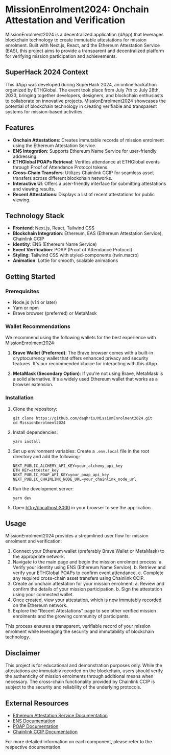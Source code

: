 # MissionEnrolment2024: Onchain Attestation and Verification

MissionEnrolment2024 is a decentralized application (dApp) that leverages blockchain technology to create immutable attestations for mission enrolment. Built with Next.js, React, and the Ethereum Attestation Service (EAS), this project aims to provide a transparent and decentralized platform for verifying mission participation and achievements.

## SuperHack 2024 Context

This dApp was developed during SuperHack 2024, an online hackathon organized by ETHGlobal. The event took place from July 7th to July 28th, 2023, bringing together developers, designers, and blockchain enthusiasts to collaborate on innovative projects. MissionEnrolment2024 showcases the potential of blockchain technology in creating verifiable and transparent systems for mission-based activities.

## Features

- **Onchain Attestations**: Creates immutable records of mission enrolment using the Ethereum Attestation Service.
- **ENS Integration**: Supports Ethereum Name Service for user-friendly addressing.
- **ETHGlobal POAPs Retrieval**: Verifies attendance at ETHGlobal events through Proof of Attendance Protocol tokens.
- **Cross-Chain Transfers**: Utilizes Chainlink CCIP for seamless asset transfers across different blockchain networks.
- **Interactive UI**: Offers a user-friendly interface for submitting attestations and viewing results.
- **Recent Attestations**: Displays a list of recent attestations for public viewing.

## Technology Stack

- **Frontend**: Next.js, React, Tailwind CSS
- **Blockchain Integration**: Ethereum, EAS (Ethereum Attestation Service), Chainlink CCIP
- **Identity**: ENS (Ethereum Name Service)
- **Event Verification**: POAP (Proof of Attendance Protocol)
- **Styling**: Tailwind CSS with styled-components (twin.macro)
- **Animation**: Lottie for smooth, scalable animations

## Getting Started

### Prerequisites

- Node.js (v14 or later)
- Yarn or npm
- Brave browser (preferred) or MetaMask

### Wallet Recommendations

We recommend using the following wallets for the best experience with MissionEnrolment2024:

1. **Brave Wallet (Preferred)**: The Brave browser comes with a built-in cryptocurrency wallet that offers enhanced privacy and security features. It's our recommended choice for interacting with this dApp.

2. **MetaMask (Secondary Option)**: If you're not using Brave, MetaMask is a solid alternative. It's a widely used Ethereum wallet that works as a browser extension.

### Installation

1. Clone the repository:
   ```
   git clone https://github.com/daqhris/MissionEnrolment2024.git
   cd MissionEnrolment2024
   ```

2. Install dependencies:
   ```
   yarn install
   ```

3. Set up environment variables:
   Create a `.env.local` file in the root directory and add the following:
   ```
   NEXT_PUBLIC_ALCHEMY_API_KEY=your_alchemy_api_key
   ETH_KEY=attester_key
   NEXT_PUBLIC_POAP_API_KEY=your_poap_api_key
   NEXT_PUBLIC_CHAINLINK_NODE_URL=your_chainlink_node_url
   ```

4. Run the development server:
   ```
   yarn dev
   ```

5. Open [http://localhost:3000](http://localhost:3000) in your browser to see the application.

## Usage

MissionEnrolment2024 provides a streamlined user flow for mission enrolment and verification:

1. Connect your Ethereum wallet (preferably Brave Wallet or MetaMask) to the appropriate network.
2. Navigate to the main page and begin the mission enrolment process:
   a. Verify your identity using ENS (Ethereum Name Service).
   b. Retrieve and verify your ETHGlobal POAPs to confirm event attendance.
   c. Complete any required cross-chain asset transfers using Chainlink CCIP.
3. Create an onchain attestation for your mission enrolment:
   a. Review and confirm the details of your mission participation.
   b. Sign the attestation using your connected wallet.
4. Once created, view your attestation, which is now immutably recorded on the Ethereum network.
5. Explore the "Recent Attestations" page to see other verified mission enrolments and the growing community of participants.

This process ensures a transparent, verifiable record of your mission enrolment while leveraging the security and immutability of blockchain technology.

## Disclaimer

This project is for educational and demonstration purposes only. While the attestations are immutably recorded on the blockchain, users should verify the authenticity of mission enrolments through additional means when necessary. The cross-chain functionality provided by Chainlink CCIP is subject to the security and reliability of the underlying protocols.

## External Resources

- [Ethereum Attestation Service Documentation](https://docs.attest.sh/)
- [ENS Documentation](https://docs.ens.domains/)
- [POAP Documentation](https://documentation.poap.tech/)
- [Chainlink CCIP Documentation](https://docs.chain.link/ccip)

For more detailed information on each component, please refer to the respective documentation.
